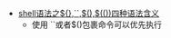 - [shell语法之${},``,$(),$(())四种语法含义](https://blog.csdn.net/qq_24393347/article/details/100272360)
  - 使用 ``或者$()包裹命令可以优先执行